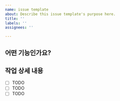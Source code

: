 ```yaml
---
name: issue template
about: Describe this issue template's purpose here.
title: ''
labels: ''
assignees: ''

---
```


## 어떤 기능인가요?


## 작업 상세 내용
-[ ] TODO
-[ ] TODO
-[ ] TODO
